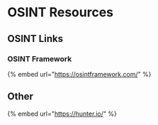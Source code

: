# OSINT Resources

## OSINT Links

### OSINT Framework

{% embed url="https://osintframework.com/" %}



## Other

{% embed url="https://hunter.io/" %}



## 

